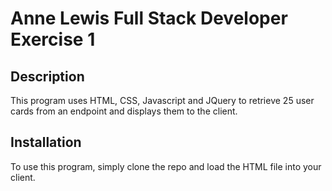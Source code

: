 # Anne Lewis Full Stack Developer Exercise 1

## Description

This program uses HTML, CSS, Javascript and JQuery to retrieve 25 user cards from an endpoint and displays them to the client.

## Installation

To use this program, simply clone the repo and load the HTML file into your client.
